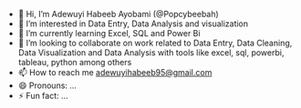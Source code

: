 - 👋 Hi, I’m Adewuyi Habeeb Ayobami (@Popcybeebah)
- 👀 I’m interested in Data Entry, Data Analysis and visualization
- 🌱 I’m currently learning Excel, SQL and Power Bi
- 💞️ I’m looking to collaborate on work related to Data Entry, Data Cleaning, Data Visualization and Data Analysis with tools like excel, sql, powerbi, tableau, python among others  
- 📫 How to reach me adewuyihabeeb95@gmail.com
- 😄 Pronouns: ...
- ⚡ Fun fact: ...

<!---
Popcybeebah/Popcybeebah is a ✨ special ✨ repository because its `README.md` (this file) appears on your GitHub profile.
You can click the Preview link to take a look at your changes.
--->

